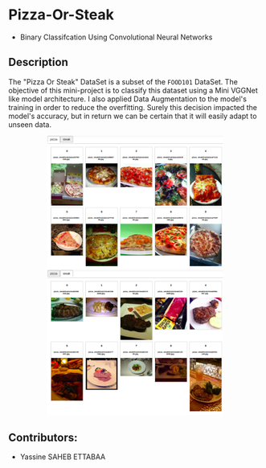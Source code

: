 # Pizza-Or-Steak
* Binary Classifcation Using Convolutional Neural Networks

## Description
The "Pizza Or Steak" DataSet is a subset of the `FOOD101` DataSet.
The objective of this mini-project is to classify this dataset using a Mini VGGNet like model architecture.
I also applied Data Augmentation to the model's training in order to reduce the overfitting. Surely this decision impacted the model's accuracy, but in return we can be certain that it will easily adapt to unseen data.

<p align="center">
  <img src="images/Pizza.png" width="350" title="Pizza Pictures">
  <img src="images/Steak.png" width="350" title="Steak Pictures">
</p>

## Contributors:
* Yassine SAHEB ETTABAA
